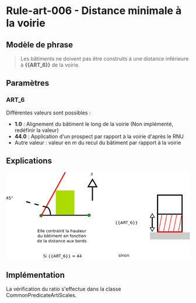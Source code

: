 # Rule-art-006 -  Distance minimale à la voirie

## Modèle de phrase

> Les bâtiments ne doivent pas être construits à une distance inférieure à **{{ART_6}}** de la voirie.

## Paramètres

### ART_6

Différentes valeurs sont possibles :
- **1.0** : Alignement du bâtiment le long de la voirie (Non implémenté, redéfinir la valeur)
- **44.0** : Application d'un prospect par rapport à la voirie d'après le RNU
- Autre valeur : valeur en m du recul du bâtiment par rapport à la voirie


## Explications


![Image illustrant le recul par rapport à la voirie](img/rule-art-006.png)

## Implémentation

La vérification du ratio s'effectue dans la classe CommonPredicateArtiScales.
